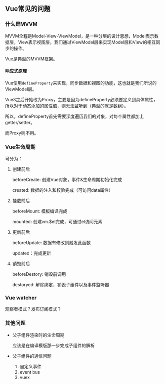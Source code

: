 ## Vue常见的问题

### 什么是MVVM

MVVM全程是Model-View-ViewModel，是一种分层的设计思想，Model表示数据层，View表示视图层。我们通过ViewModel层来实现Model层和View的相互同步的操作。

Vue是典型的MVVM框架。



#### 响应式原理

Vue使用`defineProperty`来实现，同步数据和视图的功能，这也就是我们所说的ViewModel层。

Vue3之后开始改为Proxy，主要是因为defineProperty必须要定义到具体属性，所以对于动态添加的属性值，则无法监听到（典型的就是数组）。

所以，defineProperty首先需要深度遍历我们的对象，对每个属性都加上getter/setter。

而Proxy则不用。



### Vue生命周期

可分为：

1. 创建前后

   beforeCreate: 创建Vue对象，事件&生命周期初始化完成

   created: 数据的注入和校验完成（可访问data属性）

2. 挂载前后

   beforeMount: 模板编译完成

   mounted: 创建vm.$el完成，可通过el访问元素

3. 更新前后

   beforeUpdate: 数据有修改则触发此函数

   updated：完成更新

4. 销毁前后

   beforeDestory: 销毁前调用

   destoryed: 解除绑定，销毁子组件以及事件监听器

### Vue watcher

观察者模式？发布订阅模式？

### 其他问题

+ 父子组件渲染时的生命周期

  应该是在编译模版那一步完成子组件的解析

+ 父子组件的通信问题

  1. 自定义事件
  2. event bus
  3. vuex

